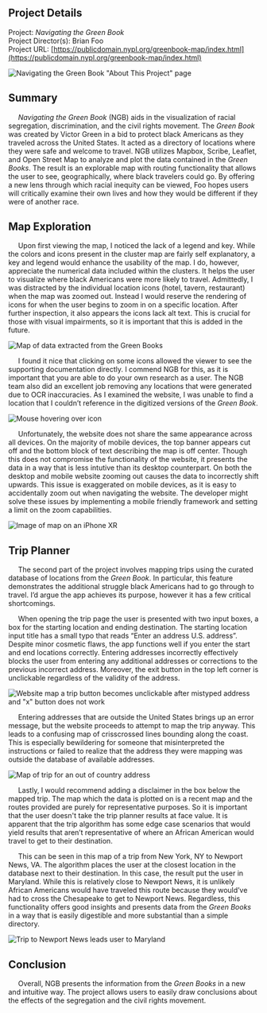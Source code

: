 ## Project Details
Project:
_Navigating the Green Book_\
Project Director(s):
Brian Foo\
Project URL:
[https://publicdomain.nypl.org/greenbook-map/index.html](https://publicdomain.nypl.org/greenbook-map/index.html)

![Navigating the Green Book "About This Project" page](https://toddmahood.com/images/ngb-about.jpeg)

## Summary
&nbsp;&nbsp;&nbsp;&nbsp; _Navigating the Green Book_ (NGB) aids in the visualization of racial segregation, discrimination, and the civil rights movement. The _Green Book_ was created by Victor Green in a bid to protect black Americans as they traveled across the United States. It acted as a directory of locations where they were safe and welcome to travel. NGB utilizes Mapbox, Scribe, Leaflet, and Open Street Map to analyze and plot the data contained in the _Green Books_. The result is an explorable map with routing functionality that allows the user to see, geographically, where black travelers could go. By offering a new lens through which racial inequity can be viewed, Foo hopes users will critically examine their own lives and how they would be different if they were of another race.

## Map Exploration 
&nbsp;&nbsp;&nbsp;&nbsp; Upon first viewing the map, I noticed the lack of a legend and key. While the colors and icons present in the cluster map are fairly self explanatory, a key and legend would enhance the usability of the map. I do, however, appreciate the numerical data included within the clusters. It helps the user to visualize where black Americans were more likely to travel. Admittedly, I was distracted by the individual location icons (hotel, tavern, restaurant) when the map was zoomed out. Instead I would reserve the rendering of icons for when the user begins to zoom in on a specific location. After further inspection, it also appears the icons lack alt text. This is crucial for those with visual impairments, so it is important that this is added in the future.

![Map of data extracted from the Green Books](https://toddmahood.com/images/ngb-first-view.png)

&nbsp;&nbsp;&nbsp;&nbsp; I found it nice that clicking on some icons allowed the viewer to see the supporting documentation directly. I commend NGB for this, as it is important that you are able to do your own research as a user. The NGB team also did an excellent job removing any locations that were generated due to OCR inaccuracies. As I examined the website, I was unable to find a location that I couldn’t reference in the digitized versions of the _Green Book_.

![Mouse hovering over icon](https://toddmahood.com/images/ngb-supporting-doc.png)

&nbsp;&nbsp;&nbsp;&nbsp; Unfortunately, the website does not share the same appearance across all devices. On the majority of mobile devices, the top banner appears cut off and the bottom block of text describing the map is off center. Though this does not compromise the functionality of the website, it presents the data in a way that is less intutive than its desktop counterpart. On both the desktop and mobile website zooming out causes the data to incorrectly shift upwards. This issue is exaggerated on mobile devices, as it is easy to accidentally zoom out when navigating the website. The developer might solve these issues by implementing a mobile friendly framework and setting a limit on the zoom capabilities.

![Image of map on an iPhone XR](https://toddmahood.com/images/ngb-mobile.png)

## Trip Planner
&nbsp;&nbsp;&nbsp;&nbsp; The second part of the project involves mapping trips using the curated database of locations from the _Green Book_. In particular, this feature demonstrates the additional struggle black Americans had to go through to travel. I’d argue the app achieves its purpose, however it has a few critical shortcomings. 

&nbsp;&nbsp;&nbsp;&nbsp; When opening the trip page the user is presented with two input boxes, a box for the starting location and ending destination. The starting location input title has a small typo that reads “Enter an address U.S. address”. Despite minor cosmetic flaws, the app functions well if you enter the start and end locations correctly. Entering addresses incorrectly effectively blocks the user from entering any additional addresses or corrections to the previous incorrect address. Moreover, the exit button in the top left corner is unclickable regardless of the validity of the address.

![Website map a trip button becomes unclickable after mistyped address and "x" button does not work](https://toddmahood.com/images/ngb-incorrect-address-x.gif)

&nbsp;&nbsp;&nbsp;&nbsp; Entering addresses that are outside the United States brings up an error message, but the website proceeds to attempt to map the trip anyway. This leads to a confusing map of crisscrossed lines bounding along the coast. This is especially bewildering for someone that misinterpreted the instructions or failed to realize that the address they were mapping was outside the database of available addresses. 

![Map of trip for an out of country address](https://toddmahood.com/images/ngb-out-of-us.png)

&nbsp;&nbsp;&nbsp;&nbsp; Lastly, I would recommend adding a disclaimer in the box below the mapped trip. The map which the data is plotted on is a recent map and the routes provided are purely for representative purposes. So it is important that the user doesn't take the trip planner results at face value. It is apparent that the trip algorithm has some edge case scenarios that would yield results that aren’t representative of where an African American would travel to get to their destination. 

&nbsp;&nbsp;&nbsp;&nbsp; This can be seen in this map of a trip from New York, NY to Newport News, VA. The algorithm places the user at the closest location in the database next to their destination. In this case, the result put the user in Maryland. While this is relatively close to Newport News, it is unlikely African Americans would have traveled this route because they would’ve had to cross the Chesapeake to get to Newport News. Regardless, this functionality offers good insights and presents data from the _Green Books_ in a way that is easily digestible and more substantial than a simple directory. 

![Trip to Newport News leads user to Maryland](https://toddmahood.com/images/ngb-newport-news.png)
## Conclusion
&nbsp;&nbsp;&nbsp;&nbsp; Overall, NGB presents the information from the _Green Books_ in a new and intuitive way. The project allows users to easily draw conclusions about the effects of the segregation and the civil rights movement. 
